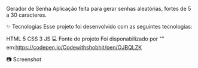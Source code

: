 Gerador de Senha
Aplicação feita para gerar senhas aleatórias, fortes de 5 a 30 caracteres.

✨ Tecnologias
Esse projeto foi desenvolvido com as seguintes tecnologias:

HTML 5
CSS 3
JS
💻 Fonte do projeto
Foi disponabilizado por "" em:https://codepen.io/Codewithshobhit/pen/OJBQLZK

📷 Screenshot
